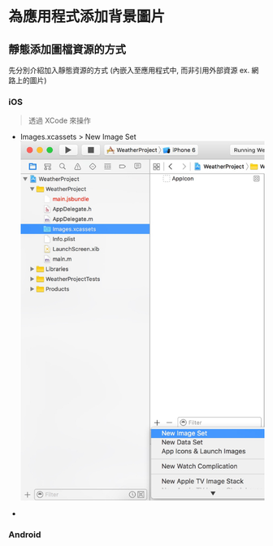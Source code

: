 # 為應用程式添加背景圖片

## 靜態添加圖檔資源的方式
先分別介紹加入靜態資源的方式 (內嵌入至應用程式中, 而非引用外部資源 ex. 網路上的圖片)

### iOS 
> 透過 XCode 來操作

* Images.xcassets > New Image Set
![](NewImageSet.jpg)

*

### Android